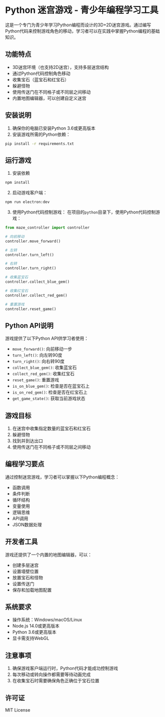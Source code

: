 # Python 迷宫游戏 - 青少年编程学习工具

这是一个专门为青少年学习Python编程而设计的3D+2D迷宫游戏。通过编写Python代码来控制游戏角色的移动，学习者可以在实践中掌握Python编程的基础知识。

## 功能特点

- 3D迷宫环境（也支持2D迷宫），支持多层迷宫结构
- 通过Python代码控制角色移动
- 收集宝石（蓝宝石和红宝石）
- 躲避怪物
- 使用传送门在不同格子或不同层之间移动
- 内置地图编辑器，可以创建自定义迷宫

## 安装说明

1. 确保你的电脑已安装Python 3.6或更高版本
2. 安装游戏所需的Python依赖：
```bash
pip install -r requirements.txt
```

## 运行游戏

1. 安装依赖
```bash
npm install
```
2. 启动游戏客户端：
```bash
npm run electron:dev
```

3. 使用Python代码控制游戏：
在项目的`python`目录下，使用Python代码控制游戏：
```python
from maze_controller import controller

# 向前移动
controller.move_forward()

# 左转
controller.turn_left()

# 右转
controller.turn_right()

# 收集蓝宝石
controller.collect_blue_gem()

# 收集红宝石
controller.collect_red_gem()

# 重置游戏
controller.reset_game()
```

## Python API说明

游戏提供了以下Python API供学习者使用：

- `move_forward()`: 向前移动一步
- `turn_left()`: 向左转90度
- `turn_right()`: 向右转90度
- `collect_blue_gem()`: 收集蓝宝石
- `collect_red_gem()`: 收集红宝石
- `reset_game()`: 重置游戏
- `is_on_blue_gem()`: 检查是否在蓝宝石上
- `is_on_red_gem()`: 检查是否在红宝石上
- `get_game_state()`: 获取当前游戏状态

## 游戏目标

1. 在迷宫中收集指定数量的蓝宝石和红宝石
2. 躲避怪物
3. 找到并到达出口
4. 使用传送门在不同格子或不同层之间移动

## 编程学习要点

通过控制迷宫游戏，学习者可以掌握以下Python编程概念：

- 函数调用
- 条件判断
- 循环结构
- 变量使用
- 逻辑思维
- API调用
- JSON数据处理

## 开发者工具

游戏还提供了一个内置的地图编辑器，可以：

- 创建多层迷宫
- 设置墙壁位置
- 放置宝石和怪物
- 设置传送门
- 保存和加载地图配置

## 系统要求

- 操作系统：Windows/macOS/Linux
- Node.js 14.0或更高版本
- Python 3.6或更高版本
- 显卡需支持WebGL

## 注意事项

1. 确保游戏客户端运行时，Python代码才能成功控制游戏
2. 每次移动或转向操作都需要等待动画完成
3. 在收集宝石时需要确保角色正确位于宝石位置

## 许可证

MIT License 